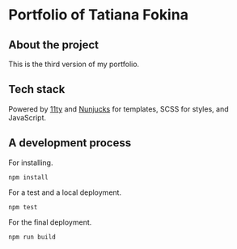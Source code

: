 # Portfolio of Tatiana Fokina
## About the project
This is the third version of my portfolio.
## Tech stack
Powered by [11ty](https://www.11ty.dev) and [Nunjucks](https://mozilla.github.io/nunjucks/) for templates, SCSS for styles, and JavaScript.
## A development process
For installing.
```
npm install
```
For a test and a local deployment.
```
npm test
```
For the final deployment.
```
npm run build
```
